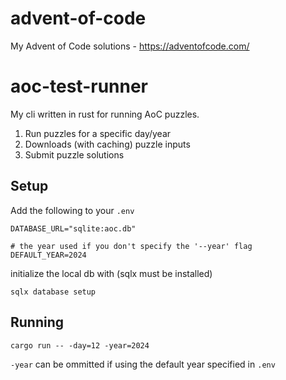 # advent-of-code
My Advent of Code solutions - https://adventofcode.com/

# aoc-test-runner
My cli written in rust for running AoC puzzles.

1. Run puzzles for a specific day/year
2. Downloads (with caching) puzzle inputs
3. Submit puzzle solutions

## Setup
Add the following to your `.env`
```
DATABASE_URL="sqlite:aoc.db"

# the year used if you don't specify the '--year' flag
DEFAULT_YEAR=2024
```

initialize the local db with (sqlx must be installed)
```
sqlx database setup
```

## Running
```
cargo run -- -day=12 -year=2024
```

`-year` can be ommitted if using the default year specified in `.env`
